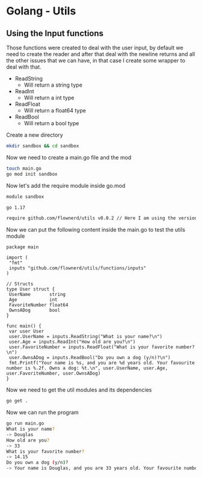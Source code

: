 # Golang - Utils

## Using the Input functions

Those functions were created to deal with the user input, by default we need to create the reader and after that deal with the newline returns and all the other issues that we can have, in that case I create some wrapper to deal with that.

- ReadString
  - Will return a string type
- ReadInt
  - Will return a int type
- ReadFloat
  - Will return a float64 type
- ReadBool
  - Will return a bool type

Create a new directory

```bash
mkdir sandbox && cd sandbox
```

Now we need to create a main.go file and the mod

```bash
touch main.go
go mod init sandbox
```

Now let's add the require module inside go.mod

```bash
module sandbox

go 1.17

require github.com/flownerd/utils v0.0.2 // Here I am using the version v0.0.2 if you want to use the lastest just remove the version
```

Now we can put the following content inside the main.go to test the utils module

```golang
package main

import (
 "fmt"
 inputs "github.com/flownerd/utils/functions/inputs"
)

// Structs
type User struct {
 UserName       string
 Age            int
 FavoriteNumber float64
 OwnsADog       bool
}

func main() {
 var user User
 user.UserName = inputs.ReadString("What is your name?\n")
 user.Age = inputs.ReadInt("How old are you?\n")
 user.FavoriteNumber = inputs.ReadFloat("What is your favorite number?\n")
 user.OwnsADog = inputs.ReadBool("Do you own a dog (y/n)?\n")
 fmt.Printf("Your name is %s, and you are %d years old. Your favourite number is %.2f. Owns a dog: %t.\n", user.UserName, user.Age, user.FavoriteNumber, user.OwnsADog)
}
```

Now we need to get the util modules and its dependencies

```bash
go get .
```

Now we can run the program

```bash
go run main.go
What is your name?
-> Douglas
How old are you?
-> 33
What is your favorite number?
-> 14.15
Do you own a dog (y/n)?
-> Your name is Douglas, and you are 33 years old. Your favourite number is 14.15. Owns a dog: true.
```
